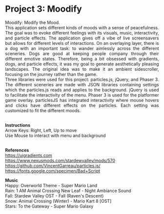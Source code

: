 Project 3: Moodify
==============

<div style="text-align: justify">
Moodify: Modify the Mood.</br>
This application sets different kinds of moods with a sense of peacefulness. The goal was to evoke different feelings with its visuals, music, interactivity, and particle effects. The application gives off a vibe of live screensavers but allows for different levels of interactions. On an overlaying layer, there is a dog with an important task: to wander aimlessly across the different sceneries. Dogs are good at keeping people company through their different emotive states. Therefore, being a bit obsessed with gradients, dogs, and particle effects, it was my goal to generate aesthetically pleasing landscapes.
The original idea was to make it an ambient sidescroller, focusing on the journey rather than the game.
</br>Three libraries were used for this project: particles.js, jQuery, and Phaser 3. The different sceneries are made with JSON libraries containing settings which the particles.js reads and applies to the background. jQuery is used to facilitate the interactivity of the menu. Phaser 3 is used for the platformer game overlay. particlesJS has integrated interactivity where mouse hovers and clicks have different effects on the particles. Each setting was customized to fit the different moods.
</br></br>
</div>


__Instructions__</br>
Arrow Keys: Right, Left, Up to move</br>
Use Mouse to interact with menu and background</br></br>

__References__</br>
https://uigradients.com</br>
https://www.nexusmods.com/stardewvalley/mods/570</br>
https://github.com/VincentGarreau/particles.js/</br>
https://fonts.google.com/specimen/Bad+Script</br>

__Music__</br>
Happy: Overworld Theme - Super Mario Land</br>
Rain: 1 AM Animal Crossing New Leaf - Night Ambiance Sound</br>
Fall: Stardew Valley OST - Fall (Raven's Descent)</br>
Snow: Animal Crossing (Winter) - Mario Kart 8 [OST]</br>
Stars: To the Gateway - Super Mario Galaxy
